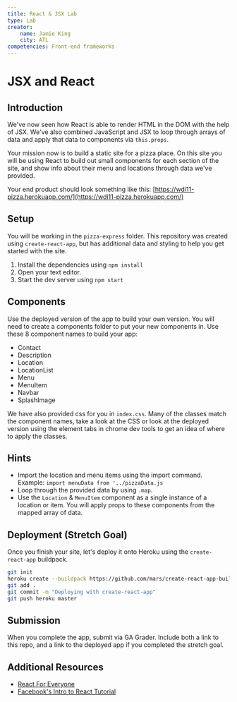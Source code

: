 ```yaml
---
title: React & JSX Lab
type: Lab
creator:
    name: Jamie King
    city: ATL
competencies: Front-end frameworks
---
```


# JSX and React

## Introduction

We've now seen how React is able to render HTML in the DOM with the help of JSX.  We've also combined JavaScript and JSX to loop through arrays of data and apply that data to components via `this.props`.

Your mission now is to build a static site for a pizza place.  On this site you will be using React to build out small components for each section of the site, and show info about their menu and locations through data we've provided.

Your end product should look something like this: [https://wdi11-pizza.herokuapp.com/](https://wdi11-pizza.herokuapp.com/)

## Setup

You will be working in the `pizza-express` folder.  This repository was created using `create-react-app`, but has additional data and styling to help you get started with the site.

1. Install the dependencies using `npm install`
2. Open your text editor.
3. Start the dev server using `npm start`

## Components
Use the deployed version of the app to build your own version.  You will need to create a components folder to put your new components in.  Use these 8 component names to build your app:
  * Contact
  * Description
  * Location
  * LocationList
  * Menu
  * MenuItem
  * Navbar
  * SplashImage

We have also provided css for you in `index.css`.  Many of the classes match the component names, take a look at the CSS or look at the deployed version using the element tabs in chrome dev tools to get an idea of where to apply the classes.  

## Hints
  * Import the location and menu items using the import command. Example: `import menuData from '../pizzaData.js`
  * Loop through the provided data by using `.map`.
  * Use the `Location` & `MenuItem` component as a single instance of a location or item. You will apply props to these components from the mapped array of data.

## Deployment (Stretch Goal)
Once you finish your site, let's deploy it onto Heroku using the `create-react-app` buildpack.
```bash
git init
heroku create --buildpack https://github.com/mars/create-react-app-buildpack.git
git add .
git commit -m "Deploying with create-react-app"
git push heroku master
```

## Submission
When you complete the app, submit via GA Grader.  Include both a link to this repo, and a link to the deployed app if you completed the stretch goal.

## Additional Resources

- [React For Everyone](https://www.youtube.com/watch?v=omTwUHbyIBk&list=PLLnpHn493BHGW9YuiW8y9qHf-wHk_BKpe)
- [Facebook's Intro to React Tutorial](https://facebook.github.io/react/tutorial/tutorial.html)
